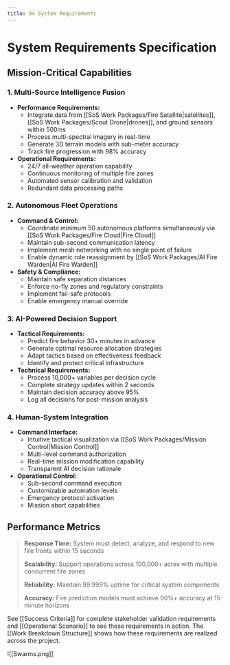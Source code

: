 ```yaml
---
title: 04 System Requirements
---
```

# **System Requirements Specification**

## Mission-Critical Capabilities

### **1. Multi-Source Intelligence Fusion**
- **Performance Requirements:**
  - Integrate data from [[SoS Work Packages/Fire Satellite|satellites]], [[SoS Work Packages/Scout Drone|drones]], and ground sensors within 500ms
  - Process multi-spectral imagery in real-time
  - Generate 3D terrain models with sub-meter accuracy
  - Track fire progression with 98% accuracy
- **Operational Requirements:**
  - 24/7 all-weather operation capability
  - Continuous monitoring of multiple fire zones
  - Automated sensor calibration and validation
  - Redundant data processing paths

### **2. Autonomous Fleet Operations**
- **Command & Control:**
  - Coordinate minimum 50 autonomous platforms simultaneously via [[SoS Work Packages/Fire Cloud|Fire Cloud]]
  - Maintain sub-second communication latency
  - Implement mesh networking with no single point of failure
  - Enable dynamic role reassignment by [[SoS Work Packages/AI Fire Warden|AI Fire Warden]]
- **Safety & Compliance:**
  - Maintain safe separation distances
  - Enforce no-fly zones and regulatory constraints
  - Implement fail-safe protocols
  - Enable emergency manual override

### **3. AI-Powered Decision Support**
- **Tactical Requirements:**
  - Predict fire behavior 30+ minutes in advance
  - Generate optimal resource allocation strategies
  - Adapt tactics based on effectiveness feedback
  - Identify and protect critical infrastructure
- **Technical Requirements:**
  - Process 10,000+ variables per decision cycle
  - Complete strategy updates within 2 seconds
  - Maintain decision accuracy above 95%
  - Log all decisions for post-mission analysis

### **4. Human-System Integration**
- **Command Interface:**
  - Intuitive tactical visualization via [[SoS Work Packages/Mission Control|Mission Control]]
  - Multi-level command authorization
  - Real-time mission modification capability
  - Transparent AI decision rationale
- **Operational Control:**
  - Sub-second command execution
  - Customizable automation levels
  - Emergency protocol activation
  - Mission abort capabilities

## Performance Metrics

> **Response Time:** System must detect, analyze, and respond to new fire fronts within 15 seconds
> 
> **Scalability:** Support operations across 100,000+ acres with multiple concurrent fire zones
> 
> **Reliability:** Maintain 99.999% uptime for critical system components
> 
> **Accuracy:** Fire prediction models must achieve 90%+ accuracy at 15-minute horizons

See [[Success Criteria]] for complete stakeholder validation requirements and [[Operational Scenario]] to see these requirements in action. The [[Work Breakdown Structure]] shows how these requirements are realized across the project.

![[Swarms.png]]
